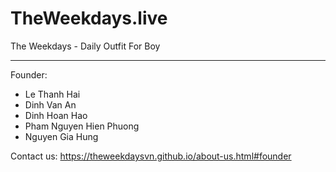 # TheWeekdays.live
The Weekdays - Daily Outfit For Boy
<hr>
Founder:

- Le Thanh Hai
- Dinh Van An
- Dinh Hoan Hao
- Pham Nguyen Hien Phuong
- Nguyen Gia Hung

Contact us: https://theweekdaysvn.github.io/about-us.html#founder

